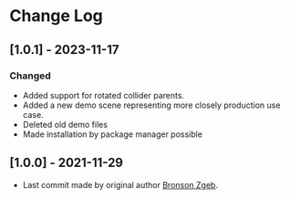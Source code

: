 
# Change Log
 
## [1.0.1] - 2023-11-17

### Changed
- Added support for rotated collider parents.
- Added a new demo scene representing more closely production use case.
- Deleted old demo files
- Made installation by package manager possible
 
 
## [1.0.0] - 2021-11-29
    
- Last commit made by original author [Bronson Zgeb](https://github.com/bzgeb).